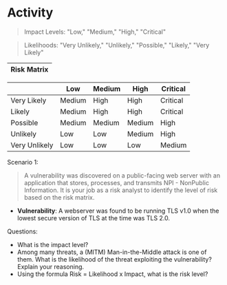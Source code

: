 Activity
========

>Impact Levels: "Low," "Medium," "High," "Critical"

>Likelihoods: "Very Unlikely," "Unlikely," "Possible," "Likely," "Very Likely"

|                   Risk Matrix                       |
| --------------------------------------------------- |

|               | Low    | Medium | High   | Critical |
| ------------- | ------ | ------ | ------ | -------- |
| Very Likely   | Medium | High   | High   | Critical |
| Likely        | Medium | High   | High   | Critical |
| Possible      | Medium | Medium | Medium | High     |
| Unlikely      | Low    | Low    | Medium | High     |
| Very Unlikely | Low    | Low    | Low    | Medium   |

Scenario 1:

> A vulnerability was discovered on a public-facing web server with an application that stores, processes, and transmits NPI - NonPublic Information. It is your job as a risk analyst to identify the level of risk based on the risk matrix.
  

* **Vulnerability**: A webserver was found to be running TLS v1.0 when the lowest secure version of TLS at the time was TLS 2.0.

Questions:

* What is the impact level?
* Among many threats, a (MITM) Man-in-the-Middle attack is one of them. What is the likelihood of the threat exploiting the vulnerability? Explain your reasoning.
* Using the formula Risk = Likelihood x Impact, what is the risk level? 

